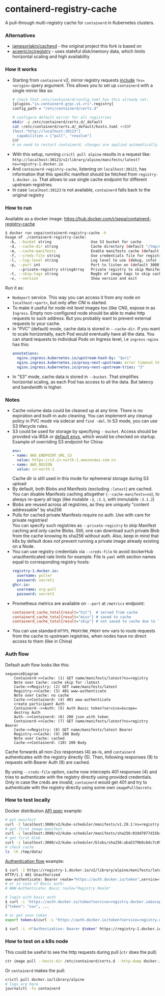 # containerd-registry-cache

A pull-through multi-registry cache for `containerd` in Kubernetes clusters.

### Alternatives
- [jamesorlakin/cacheyd](https://github.com/jamesorlakin/cacheyd) - the original project this fork is based on
- [aceeric/ociregistry](https://github.com/aceeric/ociregistry) - uses stateful disk/memory data, which limits horizontal scaling and high availability

### How it works
- Starting from `containerd` v2, mirror registry requests [include](https://github.com/containerd/containerd/blob/v2.1.3/docs/hosts.md#registry-host-namespace) `?ns=<origin>` query argument. This allows you to set up `containerd` with a single mirror like so: 
  ```bash
  # check that /etc/containerd/config.toml has this already set:
  [plugins."io.containerd.grpc.v1.cri".registry]
  config_path = "/etc/containerd/certs.d"
  
  # configure default mirror for all registries
  mkdir -p /etc/containerd/certs.d/_default
  cat >/etc/containerd/certs.d/_default/hosts.toml <<EOF
  [host."http://localhost:30123"]
    capabilities = ["pull", "resolve"]
  EOF
  # no need to restart containerd, changes are applied automatically
  ```
- With this setup, running `crictl pull alpine` results in a request like: 
  `http://localhost:30123/v2/library/alpine/manifests/latest?ns=registry-1.docker.io`
- And `containerd-registry-cache`, listening on `localhost:30123`, has information that this specific manifest should be fetched from `registry-1.docker.io`. That allows to use single cache endpoint for different upstream registries.
- In case `localhost:30123` is not available, `containerd` falls back to the original registry

### How to run
Available as a docker image: https://hub.docker.com/r/sepa/containerd-registry-cache
```bash
$ docker run sepa/containerd-registry-cache -h
Usage of ./containerd-registry-cache:
  -b, --bucket string                  Use S3 bucket for cache
  -d, --cache-dir string               Cache directory (default "/tmp/data")
  -m, --cache-manifests                Enable manifests cache (default true)
  -f, --creds-file string              Use credentials file for registry auth
  -l, --log-level string               Log level to use (debug, info) (default "info")
  -p, --port int                       Port to listen on (default 3000)
      --private-registry stringArray   Private registry to skip Manifest caching for (can be specified multiple times)
  -t, --skip-tags string               RegEx of image tags to skip caching (default "latest")
  -v, --version                        Show version and exit
```
Run it as: 
- `Nodeport` service. This way you can access it from any node on `localhost:<port>`, but only after CNI is started. 
- To make it useful for node-init level images too (like CNI), expose in as `Ingress`. Empty non-configured node should be able to make http requests to such address. But you probably want to prevent external requests to your cache.
- In "PVC" (default) mode, cache data is stored in `--cache-dir`. If you want to scale horizontally, each Pod would eventually have all the data. You can shard requests to individual Pods on Ingress level, i.e `ingress-nginx` has this:
  ```yaml
  annotations:
    nginx.ingress.kubernetes.io/upstream-hash-by: "$uri"
    nginx.ingress.kubernetes.io/proxy-next-upstream: error timeout http_500 http_502 http_503 http_504
    nginx.ingress.kubernetes.io/proxy-next-upstream-tries: "3"
  ```
- In "S3" mode, cache data is stored in `--bucket`. That simplifies horizontal scaling, as each Pod has access to all the data. But latency and bandwidth is higher.

### Notes
- Cache volume data could be cleaned up at any time. There is no expiration and built-in auto cleaning. You can implement any cleanup policy in PVC mode via sidecar and `find -del`. In S3 mode, you can use S3 lifecycle rules.
- S3 could be used for storage by specifying `--bucket`. Access should be provided via IRSA or [default envs](https://docs.aws.amazon.com/cli/v1/userguide/cli-configure-envvars.html), which would be checked on startup. Example of overriding S3 endpoint for China:
  ```yaml
  env:
  - name: AWS_ENDPOINT_URL_S3
    value: https://s3.cn-north-1.amazonaws.com.cn
  - name: AWS_REGION
    value: cn-north-1
  ```
  Cache dir is still used in this mode for ephemeral storage during S3 upload
- By default, both Blobs and Manifests (excluding `:latest`) are cached. You can disable Manifests caching altogether (`--cache-manifests=no`), to always re-query all tags (like mutable `:3`, `:3.1`, with immutable `:3.1.2`)
- Blobs are reused across all registries, as they are uniquely "content addressable" by sha256
- Pulls for cached private Manifests require no auth. Use with care for private registries!  
You can specify such registries as `--private-registry` to skip Manifest caching and only cache Blobs. Still, one can download such private Blob from the cache knowing its sha256 without auth. Also, keep in mind that k8s by default does not prevent running a private image already existing on a Node.
- You can use registry credentials via `--creds-file` to avoid dockerHub unauthenticated rate limits for example. File is `yaml` with section names equal to corresponding registry hosts:
  ```yaml
  registry-1.docker.io:
    username: puller
    password: secret1
  ghcr.io:
    username: org-pull
    password: secret2
  ```
- Prometheus metrics are available on `--port` at `/metrics` endpoint:
  ```ini
  containerd_cache_total{result="hit"}  # served from cache 
  containerd_cache_total{result="miss"} # saved to cache
  containerd_cache_total{result="skip"} # not saved to cache due to `--skip-tags` or `--cache-manifests=no`
  ```
- You can use standard `HTTPS_PROXY`/`NO_PROXY` env vars to route requests from the cache to upstream registries, when nodes have no direct access to them (like in China)

### Auth flow
Default auth flow looks like this:
```mermaid
sequenceDiagram
    Containerd->>Cache: (1) GET name/manifests/latest?ns=registry
    Note over Cache: cache skip for :latest
    Cache->>Registry: (2) GET name/manifests/latest
    Registry->>Cache: (3) 401 www-authenticate
    Note over Cache: no cache
    Cache->>Containerd: (4) 401 www-authenticate
    create participant Auth
    Containerd-->>Auth: (5) Auth Basic token?service=&scope=
    destroy Auth
    Auth-->>Containerd: (6) 200 json with token
    Containerd->>Cache: (7) GET name/manifests/latest?ns=registry Bearer
    Cache->>Registry: (8) GET name/manifests/latest Bearer
    Registry->>Cache: (9) 200 Body
    Note over Cache: cached
    Cache->>Containerd: (10) 200 Body
```
Cache forwards all non-2xx responses (4) as-is, and `containerd` authenticates with the registry directly (5). Then, following responses (9) to requests with Bearer Auth (8) are cached.

By using `--creds-file` option, cache now intercepts 401 responses (4) and tries to authenticate with the registry directly using provided credentials. Only in case the creds are invalid, `containerd` would get 401 and try to authenticate with the registry directly using some own `imagePullSecrets`.

### How to test locally
Docker distribution [API spec](https://distribution.github.io/distribution/spec/api/) example:
```bash
# get manifest
curl -I localhost:3000/v2/kube-scheduler/manifests/v1.29.1?ns=registry.k8s.io
# get first image manifest
curl -i localhost:3000/v2/kube-scheduler/manifests/sha256:019d7877d15b45951df939efcb941de9315e8381476814a6b6fdf34fc1bee24c?ns=registry.k8s.io
# get first blob
curl -i localhost:3000/v2/kube-scheduler/blobs/sha256:aba5379b9c6dc7c095628fe6598183d680b134c7f99748649dddf07ff1422846?ns=registry.k8s.io
# check cache
ls -lh /tmp/data/
```

[Authentication flow](https://distribution.github.io/distribution/spec/auth/token/) example:
```bash
$ curl -I https://registry-1.docker.io/v2/library/alpine/manifests/latest
HTTP/1.1 401 Unauthorized
www-authenticate: Bearer realm="https://auth.docker.io/token",service="registry.docker.io",scope="repository:library/alpine:pull"
# or in case of Basic auth:
# WWW-Authenticate: Basic realm="Registry Realm"

# login with basic auth
$ curl -i 'https://auth.docker.io/token?service=registry.docker.io&scope=repository:library/alpine:pull' [-u user:pass]
{"token": "xxx", ...

# or get anon token
export token=$(curl -s "https://auth.docker.io/token?service=registry.docker.io&scope=repository:library/alpine:pull" | jq -r .token)

$ curl -i -H"Authorization: Bearer $token" https://registry-1.docker.io/v2/library/alpine/manifests/latest 
```

### How to test on a k8s node
This could be useful to see the http requests during pull (`ctr` does the pull)
```bash
ctr image pull --hosts-dir /etc/containerd/certs.d --http-dump docker.io/library/hello-world:latest
```
Or `containerd` makes the pull:
```bash
crictl pull docker.io/library/alpine
# logs are here
journalctl -fu containerd
```
